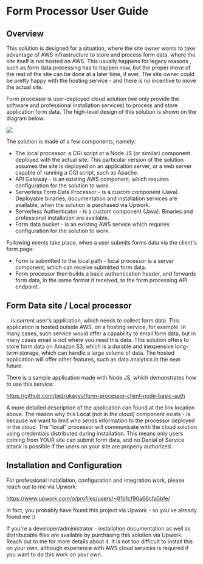 # Form Processor User Guide

## Overview

This solution is designed for a situation, where the site owner wants to take advantage of AWS infrastructure to  store and process form data, where the site itself is not hosted on AWS. This usually happens for legacy reasons , such as form data processing has to happen now, but the proper move of the rest of the site can be done at a later time, if ever. The site owner could be pretty happy with the hosting service - and there is no incentive to move the actual site.  

Form processor is user-deployed cloud solution (we only provide the software and professional installation services) to process and store application form data. The high-level design of this solution is shown on the diagram below.

 ![](images/form-processor-overview.png)

The solution is made of a few components, namely:

* The local processor: a CGI script or a Node JS (or similar) component deployed with the actual site. This particular
 version of the solution assumes the site is deployed on an application server, or a web server capable of running a CGI script, such as Apache. 
* API Gateway - is an existing AWS component, which requires configuration for the solution to work. 
* Serverless Form Data Processor - is a custom component (Java). Deployable binaries, documentation and installation services are available, when the solution is purchased via Upwork. 
* Serverless Authenticator - is a custom component (Java). Binaries and professional installation are available.
* Form data bucket - is an existing AWS service which requires configuration for the solution to work.

Following events take place, when a user submits forms data via the client's form page:

* Form is submitted to the local path - local processor is a server component, which can receive submitted form data. 
* Form processor then builds a basic authentication header, and forwards form data, in the same format it received, to the form processing API endpoint. 

## Form Data site / Local processor 

...is current user's application, which needs to collect form data. This application is hosted outside AWS, on a hosting service, for example. In many cases, such service would offer a capability to email form data, but in many cases email is not where you need this data. This solution offers to store form data on Amazon S3, which is a durable and inexpensive long-term storage, which can handle a large volume of data. The hosted application will offer other features, such as data analytics in the near future.

There is a sample application made with Node JS, which demonstrates how to use this service:

https://github.com/bezrukavyy/form-processor-client-node-basic-auth

A more detailed description of the application can found at the link location above. The reason why this Local (not in the cloud) component exists - is because we want to limit who sends information to the processor deployed in the cloud. The "local" processor will communicate with the cloud solution using credentials distributed during installation. This means only users coming from YOUR site can submit form data, and no Denial of Service attack is possible if the users on your site are properly authorized. 

## Installation and Configuration

For professional installation, configuration and integration work, please reach out to me via Upwork:

https://www.upwork.com/o/profiles/users/~01b1cf90a66cfa5bfe/

In fact, you probably have found this project via Upwork - so you've already found me :) 

If you're a developer/administrator - installation documentation as well as distributable files are available by purchasing this solution via Upwork. Reach out to me for more details about it. It is not too difficult to install this on your own, although experience with AWS cloud services is required if you want to do this work on your own. 

